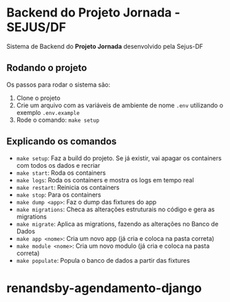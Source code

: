 # Backend do Projeto Jornada - SEJUS/DF

Sistema de Backend do **Projeto Jornada** desenvolvido pela Sejus-DF

## Rodando o projeto

Os passos para rodar o sistema são:
1. Clone o projeto
2. Crie um arquivo com as variáveis de ambiente de nome `.env` utilizando o exemplo `.env.example` 
4. Rode o comando: `make setup`

## Explicando os comandos

- `make setup`: Faz a build do projeto. Se já existir, vai apagar os containers com todos os dados e recriar
- `make start`: Roda os containers
- `make logs`: Roda os containers e mostra os logs em tempo real
- `make restart`: Reinicia os containers
- `make stop`: Para os containers
- `make dump <app>`: Faz o dump das fixtures do app
- `make migrations`: Checa as alterações estruturais no código e gera as migrations
- `make migrate`: Aplica as migrations, fazendo as alterações no Banco de Dados
- `make app <nome>`: Cria um novo app (já cria e coloca na pasta correta)
- `make module <nome>`: Cria um novo modulo (já cria e coloca na pasta correta)
- `make populate`: Popula o banco de dados a partir das fixtures
# renandsby-agendamento-django

